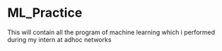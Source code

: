 # ML_Practice
This will contain all the program of machine learning which i performed during my intern at adhoc networks
